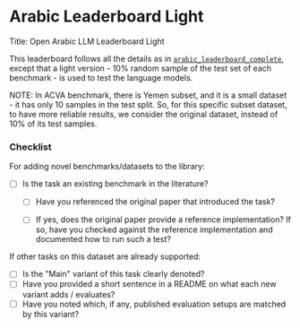 # Arabic Leaderboard Light

Title: Open Arabic LLM Leaderboard Light

This leaderboard follows all the details as in [`arabic_leaderboard_complete`](../arabic_leaderboard_complete), except that a light version - 10% random sample of the test set of each benchmark - is used to test the language models.

NOTE: In ACVA benchmark, there is Yemen subset, and it is a small dataset - it has only 10 samples in the test split. So, for this specific subset dataset, to have more reliable results, we consider the original dataset, instead of 10% of its test samples.

### Checklist

For adding novel benchmarks/datasets to the library:
* [ ] Is the task an existing benchmark in the literature?
  * [ ] Have you referenced the original paper that introduced the task?
  * [ ] If yes, does the original paper provide a reference implementation? If so, have you checked against the reference implementation and documented how to run such a test?


If other tasks on this dataset are already supported:
* [ ] Is the "Main" variant of this task clearly denoted?
* [ ] Have you provided a short sentence in a README on what each new variant adds / evaluates?
* [ ] Have you noted which, if any, published evaluation setups are matched by this variant?
